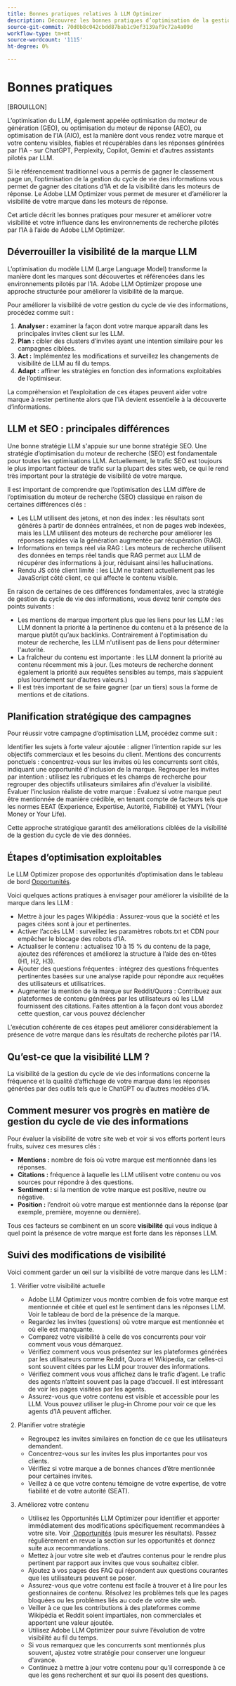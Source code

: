 ```yaml
---
title: Bonnes pratiques relatives à LLM Optimizer
description: Découvrez les bonnes pratiques d’optimisation de la gestion du cycle de vie des informations pour accroître la visibilité de la marque dans la recherche IA. Informations pour l’évaluation et l’optimisation du contenu.
source-git-commit: 70d0b8c042cbdd87bab1c9ef3139af9c72a4a09d
workflow-type: tm+mt
source-wordcount: '1115'
ht-degree: 0%

---
```



# Bonnes pratiques

[BROUILLON]

L’optimisation du LLM, également appelée optimisation du moteur de génération (GEO), ou optimisation du moteur de réponse (AEO), ou optimisation de l’IA (AIO), est la manière dont vous rendez votre marque et votre contenu visibles, fiables et récupérables dans les réponses générées par l’IA - sur ChatGPT, Perplexity, Copilot, Gemini et d’autres assistants pilotés par LLM.

Si le référencement traditionnel vous a permis de gagner le classement page un, l’optimisation de la gestion du cycle de vie des informations vous permet de gagner des citations d’IA et de la visibilité dans les moteurs de réponse. Le Adobe LLM Optimizer vous permet de mesurer et d’améliorer la visibilité de votre marque dans les moteurs de réponse.

Cet article décrit les bonnes pratiques pour mesurer et améliorer votre visibilité et votre influence dans les environnements de recherche pilotés par l’IA à l’aide de Adobe LLM Optimizer.

## Déverrouiller la visibilité de la marque LLM

L’optimisation du modèle LLM (Large Language Model) transforme la manière dont les marques sont découvertes et référencées dans les environnements pilotés par l’IA. Adobe LLM Optimizer propose une approche structurée pour améliorer la visibilité de la marque.

Pour améliorer la visibilité de votre gestion du cycle de vie des informations, procédez comme suit :

1. **Analyser :** examiner la façon dont votre marque apparaît dans les principales invites client sur les LLM.
2. **Plan :** cibler des clusters d’invites ayant une intention similaire pour les campagnes ciblées.
3. **Act :** Implémentez les modifications et surveillez les changements de visibilité de LLM au fil du temps.
4. **Adapt :** affiner les stratégies en fonction des informations exploitables de l’optimiseur.

<!--insert image-->

La compréhension et l’exploitation de ces étapes peuvent aider votre marque à rester pertinente alors que l’IA devient essentielle à la découverte d’informations.

## LLM et SEO : principales différences

Une bonne stratégie LLM s&#39;appuie sur une bonne stratégie SEO. Une stratégie d’optimisation du moteur de recherche (SEO) est fondamentale pour toutes les optimisations LLM. Actuellement, le trafic SEO est toujours le plus important facteur de trafic sur la plupart des sites web, ce qui le rend très important pour la stratégie de visibilité de votre marque.

Il est important de comprendre que l’optimisation des LLM diffère de l’optimisation du moteur de recherche (SEO) classique en raison de certaines différences clés :

* Les LLM utilisent des jetons, et non des index : les résultats sont générés à partir de données entraînées, et non de pages web indexées, mais les LLM utilisent des moteurs de recherche pour améliorer les réponses rapides via la génération augmentée par récupération (RAG).
* Informations en temps réel via RAG : Les moteurs de recherche utilisent des données en temps réel tandis que RAG permet aux LLM de récupérer des informations à jour, réduisant ainsi les hallucinations.
* Rendu JS côté client limité : les LLM ne traitent actuellement pas les JavaScript côté client, ce qui affecte le contenu visible.

En raison de certaines de ces différences fondamentales, avec la stratégie de gestion du cycle de vie des informations, vous devez tenir compte des points suivants :

* Les mentions de marque importent plus que les liens pour les LLM : les LLM donnent la priorité à la pertinence du contenu et à la présence de la marque plutôt qu’aux backlinks. Contrairement à l&#39;optimisation du moteur de recherche, les LLM n&#39;utilisent pas de liens pour déterminer l&#39;autorité.
* La fraîcheur du contenu est importante : les LLM donnent la priorité au contenu récemment mis à jour. (Les moteurs de recherche donnent également la priorité aux requêtes sensibles au temps, mais s’appuient plus lourdement sur d’autres valeurs.)
* Il est très important de se faire gagner (par un tiers) sous la forme de mentions et de citations.

## Planification stratégique des campagnes

Pour réussir votre campagne d’optimisation LLM, procédez comme suit :

Identifier les sujets à forte valeur ajoutée : aligner l’intention rapide sur les objectifs commerciaux et les besoins du client.
Mentions des concurrents ponctuels : concentrez-vous sur les invites où les concurrents sont cités, indiquant une opportunité d&#39;inclusion de la marque.
Regrouper les invites par intention : utilisez les rubriques et les champs de recherche pour regrouper des objectifs utilisateurs similaires afin d&#39;évaluer la visibilité.
Évaluer l&#39;inclusion réaliste de votre marque : Évaluez si votre marque peut être mentionnée de manière crédible, en tenant compte de facteurs tels que les normes EEAT (Experience, Expertise, Autorité, Fiabilité) et YMYL (Your Money or Your Life).

Cette approche stratégique garantit des améliorations ciblées de la visibilité de la gestion du cycle de vie des données.


## Étapes d’optimisation exploitables

Le LLM Optimizer propose des opportunités d’optimisation dans le tableau de bord [Opportunités](/help/dashboards/opportunities.md).

Voici quelques actions pratiques à envisager pour améliorer la visibilité de la marque dans les LLM :

* Mettre à jour les pages Wikipédia : Assurez-vous que la société et les pages citées sont à jour et pertinentes.
* Activer l’accès LLM : surveillez les paramètres robots.txt et CDN pour empêcher le blocage des robots d’IA.
* Actualiser le contenu : actualisez 10 à 15 % du contenu de la page, ajoutez des références et améliorez la structure à l’aide des en-têtes (H1, H2, H3).
* Ajouter des questions fréquentes : intégrez des questions fréquentes pertinentes basées sur une analyse rapide pour répondre aux requêtes des utilisateurs et utilisatrices.
* Augmenter la mention de la marque sur Reddit/Quora : Contribuez aux plateformes de contenu générées par les utilisateurs où les LLM fournissent des citations. Faites attention à la façon dont vous abordez cette question, car vous pouvez déclencher

L’exécution cohérente de ces étapes peut améliorer considérablement la présence de votre marque dans les résultats de recherche pilotés par l’IA.



## Qu’est-ce que la visibilité LLM ?

La visibilité de la gestion du cycle de vie des informations concerne la fréquence et la qualité d’affichage de votre marque dans les réponses générées par des outils tels que le ChatGPT ou d’autres modèles d’IA.

## Comment mesurer vos progrès en matière de gestion du cycle de vie des informations

Pour évaluer la visibilité de votre site web et voir si vos efforts portent leurs fruits, suivez ces mesures clés :

* **Mentions :** nombre de fois où votre marque est mentionnée dans les réponses.
* **Citations :** fréquence à laquelle les LLM utilisent votre contenu ou vos sources pour répondre à des questions.
* **Sentiment :** si la mention de votre marque est positive, neutre ou négative.
* **Position :** l’endroit où votre marque est mentionnée dans la réponse (par exemple, première, moyenne ou dernière).

Tous ces facteurs se combinent en un score **visibilité** qui vous indique à quel point la présence de votre marque est forte dans les réponses LLM.

## Suivi des modifications de visibilité

Voici comment garder un œil sur la visibilité de votre marque dans les LLM :

1. Vérifier votre visibilité actuelle
   * Adobe LLM Optimizer vous montre combien de fois votre marque est mentionnée et citée et quel est le sentiment dans les réponses LLM. Voir le tableau de bord de la présence de la marque.
   * Regardez les invites (questions) où votre marque est mentionnée et où elle est manquante.
   * Comparez votre visibilité à celle de vos concurrents pour voir comment vous vous démarquez.
   * Vérifiez comment vous vous présentez sur les plateformes générées par les utilisateurs comme Reddit, Quora et Wikipedia, car celles-ci sont souvent citées par les LLM pour trouver des informations.
   * Vérifiez comment vous vous affichez dans le trafic d’agent. Le trafic des agents n’atteint souvent pas la page d’accueil. Il est intéressant de voir les pages visitées par les agents.
   * Assurez-vous que votre contenu est visible et accessible pour les LLM. Vous pouvez utiliser le plug-in Chrome pour voir ce que les agents d’IA peuvent afficher.

1. Planifier votre stratégie
   * Regroupez les invites similaires en fonction de ce que les utilisateurs demandent.
   * Concentrez-vous sur les invites les plus importantes pour vos clients.
   * Vérifiez si votre marque a de bonnes chances d’être mentionnée pour certaines invites.
   * Veillez à ce que votre contenu témoigne de votre expertise, de votre fiabilité et de votre autorité (SEAT).

1. Améliorez votre contenu
   * Utilisez les Opportunités LLM Optimizer pour identifier et apporter immédiatement des modifications spécifiquement recommandées à votre site. Voir [&#x200B; Opportunités &#x200B;](/help/dashboards/opportunities.md) (puis mesurer les résultats). Passez régulièrement en revue la section sur les opportunités et donnez suite aux recommandations.
   * Mettez à jour votre site web et d’autres contenus pour le rendre plus pertinent par rapport aux invites que vous souhaitez cibler.
   * Ajoutez à vos pages des FAQ qui répondent aux questions courantes que les utilisateurs peuvent se poser.
   * Assurez-vous que votre contenu est facile à trouver et à lire pour les gestionnaires de contenu. Résolvez les problèmes tels que les pages bloquées ou les problèmes liés au code de votre site web.
   * Veiller à ce que les contributions à des plateformes comme Wikipédia et Reddit soient impartiales, non commerciales et apportent une valeur ajoutée.
   * Utilisez Adobe LLM Optimizer pour suivre l’évolution de votre visibilité au fil du temps.
   * Si vous remarquez que les concurrents sont mentionnés plus souvent, ajustez votre stratégie pour conserver une longueur d&#39;avance.
   * Continuez à mettre à jour votre contenu pour qu’il corresponde à ce que les gens recherchent et sur quoi ils posent des questions.


<!-- Use the "Share of Voice" feature to see which competitors are dominating specific topics and adjust your strategy accordingly.-->

<!-- Purpose: Measure how much of the conversation your brand owns compared to competitors.
Insight:

This feature shows the percentage of visibility your brand has for specific topics compared to competitors.


Best Practice:

Use this insight to identify gaps in your visibility and focus on improving your presence in under-performing topics.-->

<!--6. Content Visibility

Purpose: Ensure LLMs can access and render your content.
Insight:

The dashboard compares what LLMs can see versus what is actually on your page.
It provides a percentage of content visibility, highlighting areas where LLMs may only see a small portion of your page due to client-side rendering issues.


Best Practice:

Use nametbd feature to render static HTML versions of your pages for LLM bots, ensuring full content visibility.
Address issues like blocked pages, robots.txt restrictions, and client-side rendering problems.-->



